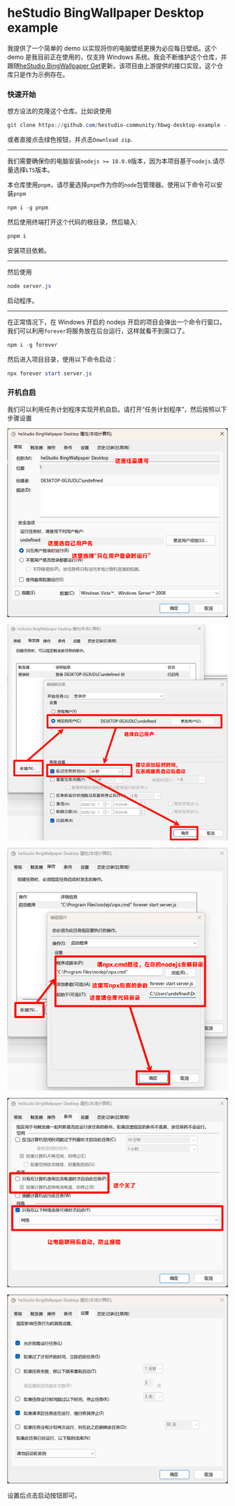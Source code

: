 # heStudio BingWallpaper Desktop example

我提供了一个简单的 demo 以实现将你的电脑壁纸更换为必应每日壁纸。这个 demo 是我目前正在使用的，仅支持 Windows 系统。我会不断维护这个仓库，并跟随[heStudio BingWallpaper Get](https://www.hestudio.net/docs/hestudio_bing_wallpaper_get.html)更新。该项目由上游提供的接口实现，这个仓库只是作为示例存在。

### 快速开始

想方设法的克隆这个仓库。比如说使用

```powershell
git clone https://github.com/hestudio-community/hbwg-desktop-example --depth=1
```

或者直接点击绿色按钮，并点击`Download zip`.

---

我们需要确保你的电脑安装`nodejs >= 18.0.0`版本，因为本项目基于`nodejs`.请尽量选择`LTS`版本。

本仓库使用`pnpm`，请尽量选择`pnpm`作为你的`node`包管理器。使用以下命令可以安装`pnpm`

```powershell
npm i -g pnpm
```

然后使用终端打开这个代码的根目录，然后输入:

```powershell
pnpm i
```

安装项目依赖。

---

然后使用

```powershell
node server.js
```

启动程序。

---

在正常情况下，在 Windows 开启的 nodejs 开启的项目会弹出一个命令行窗口，我们可以利用`forever`将服务放在后台运行，这样就看不到窗口了。

```powershell
npm i -g forever
```

然后进入项目目录，使用以下命令启动：

```powershell
npx forever start server.js
```

### 开机自启

我们可以利用任务计划程序实现开机自启。请打开“任务计划程序”，然后按照以下步骤设置

![](images/1.png)

![](images/2.png)

![](images/3.png)

![](images/4.png)

![](images/5.png)

设置后点击启动按钮即可。
